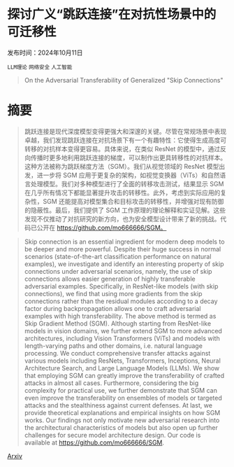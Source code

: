 # 探讨广义“跳跃连接”在对抗性场景中的可迁移性

发布时间：2024年10月11日

`LLM理论` `网络安全` `人工智能`

> On the Adversarial Transferability of Generalized "Skip Connections"

# 摘要

> 跳跃连接是现代深度模型变得更强大和深邃的关键。尽管在常规场景中表现卓越，我们发现跳跃连接在对抗场景下有一个有趣特性：它使得生成高度可转移的对抗样本变得更容易。具体来说，在类似 ResNet 的模型中，通过反向传播时更多地利用跳跃连接的梯度，可以制作出更具转移性的对抗样本。这种方法被称为跳跃梯度方法（SGM）。我们从视觉领域的 ResNet 模型出发，进一步将 SGM 应用于更复杂的架构，如视觉变换器（ViTs）和自然语言处理模型。我们对多种模型进行了全面的转移攻击测试，结果显示 SGM 在几乎所有情况下都能显著提升攻击的转移性。此外，考虑到实际应用的复杂性，SGM 还能提高对模型集合和目标攻击的转移性，并增强对现有防御的隐蔽性。最后，我们提供了 SGM 工作原理的理论解释和实证见解。这些发现不仅推动了对抗研究的新方向，也为安全模型设计带来了新的挑战。代码已公开在 https://github.com/mo666666/SGM。

> Skip connection is an essential ingredient for modern deep models to be deeper and more powerful. Despite their huge success in normal scenarios (state-of-the-art classification performance on natural examples), we investigate and identify an interesting property of skip connections under adversarial scenarios, namely, the use of skip connections allows easier generation of highly transferable adversarial examples. Specifically, in ResNet-like models (with skip connections), we find that using more gradients from the skip connections rather than the residual modules according to a decay factor during backpropagation allows one to craft adversarial examples with high transferability. The above method is termed as Skip Gradient Method (SGM). Although starting from ResNet-like models in vision domains, we further extend SGM to more advanced architectures, including Vision Transformers (ViTs) and models with length-varying paths and other domains, i.e. natural language processing. We conduct comprehensive transfer attacks against various models including ResNets, Transformers, Inceptions, Neural Architecture Search, and Large Language Models (LLMs). We show that employing SGM can greatly improve the transferability of crafted attacks in almost all cases. Furthermore, considering the big complexity for practical use, we further demonstrate that SGM can even improve the transferability on ensembles of models or targeted attacks and the stealthiness against current defenses. At last, we provide theoretical explanations and empirical insights on how SGM works. Our findings not only motivate new adversarial research into the architectural characteristics of models but also open up further challenges for secure model architecture design. Our code is available at https://github.com/mo666666/SGM.

[Arxiv](https://arxiv.org/abs/2410.08950)